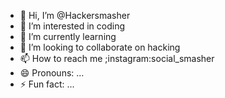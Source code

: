 - 👋 Hi, I’m @Hackersmasher
- 👀 I’m interested in coding
- 🌱 I’m currently learning 
- 💞️ I’m looking to collaborate on hacking
- 📫 How to reach me ;instagram:social_smasher
- 😄 Pronouns: ...
- ⚡ Fun fact: ...

<!---
Hackersmasher/Hackersmasher is a ✨ special ✨ repository because its `README.md` (this file) appears on your GitHub profile.
You can click the Preview link to take a look at your changes.
--->
